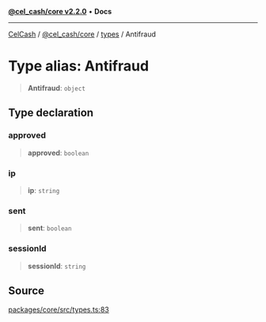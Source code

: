 [**@cel_cash/core v2.2.0**](../../README.md) • **Docs**

***

[CelCash](../../../../packages.md) / [@cel\_cash/core](../../README.md) / [types](../README.md) / Antifraud

# Type alias: Antifraud

> **Antifraud**: `object`

## Type declaration

### approved

> **approved**: `boolean`

### ip

> **ip**: `string`

### sent

> **sent**: `boolean`

### sessionId

> **sessionId**: `string`

## Source

[packages/core/src/types.ts:83](https://github.com/Pyxlab/celcash/blob/b57c7034bd65dcd5b083f272f9cfe6cc4ff73f7b/packages/core/src/types.ts#L83)
